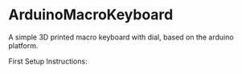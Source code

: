 # ArduinoMacroKeyboard
A simple 3D printed macro keyboard with dial, based on the arduino platform.

First Setup Instructions: